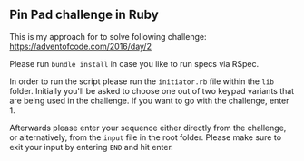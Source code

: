 ## Pin Pad challenge in Ruby

This is my approach for to solve following challenge: https://adventofcode.com/2016/day/2

Please run `bundle install` in case you like to run specs via RSpec.

In order to run the script please run the `initiator.rb` file within the `lib` folder. Initially you'll be asked to choose one out of two keypad variants that are being used in the challenge. If you want to go with the challenge, enter 1.

Afterwards please enter your sequence either directly from the challenge, or alternatively, from the `input` file in the root folder. Please make sure to exit your input by entering `END` and hit enter.

